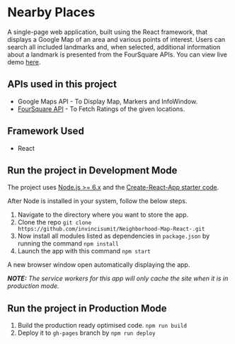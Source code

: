 # Nearby Places
A single-page web application, built using the React framework, that displays a Google Map of an area and various points of interest. Users can search all included landmarks and, when selected, additional information about a landmark is presented from the FourSquare APIs.
You can view live demo [here](https://nearby-places23.herokuapp.com/).
## APIs used in this project
* Google Maps API - To Display Map, Markers and InfoWindow.
* [FourSquare API](https://developer.foursquare.com/) - To Fetch Ratings of the given locations.

## Framework Used
* React

##  Run the project in Development Mode
The project uses [Node.js >= 6.x](https://nodejs.org/en/) and the [Create-React-App starter code](https://github.com/facebookincubator/create-react-app).

After Node is installed in your system, follow the below steps.

1. Navigate to the directory where you want to store the app.
2. Clone the repo `git clone https://github.com/invincisumit/Neighborhood-Map-React-.git`
3. Now install all modules listed as dependencies in `package.json` by running the command `npm install`
4. Launch the app with this command `npm start`

A new browser window open automatically displaying the app.

***NOTE:*** *The service workers for this app will only cache the site when it is in production mode.*

## Run the project in Production Mode

1. Build the production ready optimised code. `npm run build`
2. Deploy it to `gh-pages` branch by `npm run deploy`
